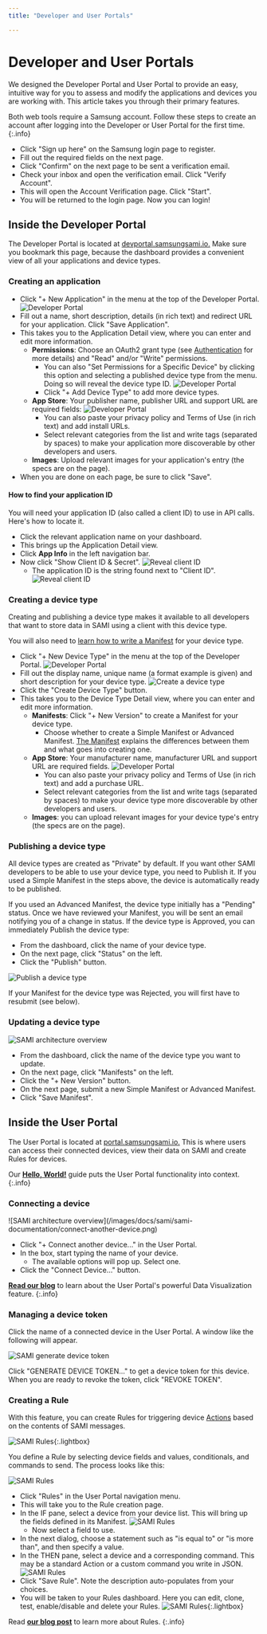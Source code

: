 ```yaml
---
title: "Developer and User Portals"

---
```

# Developer and User Portals

We designed the Developer Portal and User Portal to provide an easy, intuitive way for you to assess and modify the applications and devices you are working with. This article takes you through their primary features.

Both web tools require a Samsung account. Follow these steps to create an account after logging into the Developer or User Portal for the first time.
{:.info}

- Click "Sign up here" on the Samsung login page to register.
- Fill out the required fields on the next page.
- Click "Confirm" on the next page to be sent a verification email.
- Check your inbox and open the verification email. Click "Verify Account".
- This will open the Account Verification page. Click "Start".
- You will be returned to the login page. Now you can login!

## Inside the Developer Portal

The Developer Portal is located at [devportal.samsungsami.io.](http://devportal.samsungsami.io) Make sure you bookmark this page, because the dashboard provides a convenient view of all your applications and device types.

### Creating an application

- Click "+ New Application" in the menu at the top of the Developer Portal.
![Developer Portal](/images/docs/sami/sami-documentation/devportal-dashboard-createnew.png)
- Fill out a name, short description, details (in rich text) and redirect URL for your application. Click "Save Application". 
- This takes you to the Application Detail view, where you can enter and edit more information.
  - **Permissions**: Choose an OAuth2 grant type (see [Authentication](/sami/sami-documentation/authentication.html) for more details) and "Read" and/or "Write" permissions.
    - You can also "Set Permissions for a Specific Device" by clicking this option and selecting a published device type from the menu. Doing so will reveal the device type ID.
    ![Developer Portal](/images/docs/sami/sami-documentation/devportal-application-adddevicetype.png)
    - Click "+ Add Device Type" to add more device types.
  - **App Store**: Your publisher name, publisher URL and support URL are required fields:
    ![Developer Portal](/images/docs/sami/sami-documentation/devportal-application-pubinfo.png)
    - You can also paste your privacy policy and Terms of Use (in rich text) and add install URLs. 
    - Select relevant categories from the list and write tags (separated by spaces) to make your application more discoverable by other developers and users.
  - **Images**: Upload relevant images for your application's entry (the specs are on the page).
- When you are done on each page, be sure to click "Save".

#### How to find your application ID

You will need your application ID (also called a client ID) to use in API calls. Here's how to locate it.

- Click the relevant application name on your dashboard.
- This brings up the Application Detail view.
- Click **App Info** in the left navigation bar.
- Now click "Show Client ID & Secret".
![Reveal client ID](/images/docs/sami/sami-documentation/devportal-application-clientid.png)
  - The application ID is the string found next to "Client ID".
![Reveal client ID](/images/docs/sami/sami-documentation/application-client-id-reveal-3.png)

### Creating a device type

Creating and publishing a device type makes it available to all developers that want to store data in SAMI using a client with this device type.

You will also need to [learn how to write a Manifest](/sami/sami-documentation/the-manifest.html) for your device type. 

- Click "+ New Device Type" in the menu at the top of the Developer Portal.
![Developer Portal](/images/docs/sami/sami-documentation/devportal-dashboard-createnew.png)
- Fill out the display name, unique name (a format example is given) and short description for your device type.
  ![Create a device type](/images/docs/sami/sami-documentation/devportal_newdevicetype.png)
- Click the "Create Device Type" button.
- This takes you to the Device Type Detail view, where you can enter and edit more information.
  - **Manifests**: Click "+ New Version" to create a Manifest for your device type.
    - Choose whether to create a Simple Manifest or Advanced Manifest. [The Manifest](/sami/sami-documentation/the-manifest.html) explains the differences between them and what goes into creating one.
  - **App Store**: Your manufacturer name, manufacturer URL and support URL are required fields.
    ![Developer Portal](/images/docs/sami/sami-documentation/devportal-application-manuinfo.png)
    - You can also paste your privacy policy and Terms of Use (in rich text) and add a purchase URL. 
    - Select relevant categories from the list and write tags (separated by spaces) to make your device type more discoverable by other developers and users.
  - **Images**: you can upload relevant images for your device type's entry (the specs are on the page).

### Publishing a device type

All device types are created as "Private" by default. If you want other SAMI developers to be able to use your device type, you need to Publish it. If you used a Simple Manifest in the steps above, the device is automatically ready to be published. 

If you used an Advanced Manifest, the device type initially has a "Pending" status. Once we have reviewed your Manifest, you will be sent an email notifying you of a change in status. If the device type is Approved, you can immediately Publish the device type:

  - From the dashboard, click the name of your device type.
  - On the next page, click "Status" on the left.
  - Click the "Publish" button.

![Publish a device type](/images/docs/sami/sami-documentation/publish-device-type.png)

If your Manifest for the device type was Rejected, you will first have to resubmit (see below).

### Updating a device type

![SAMI architecture overview](/images/docs/sami/sami-documentation/device-type-update.png)

- From the dashboard, click the name of the device type you want to update.
- On the next page, click "Manifests" on the left.
- Click the "+ New Version" button.
- On the next page, submit a new Simple Manifest or Advanced Manifest.
- Click "Save Manifest".

## Inside the User Portal

The User Portal is located at [portal.samsungsami.io.](http://portal.samsungsami.io) This is where users can access their connected devices, view their data on SAMI and create Rules for devices. 

Our [**Hello, World!**](/sami/sami-documentation/hello-world.html) guide puts the User Portal functionality into context.
{:.info}

### Connecting a device

<div  class="photo-grid" style="max-width: 512px;">
![SAMI architecture overview](/images/docs/sami/sami-documentation/connect-another-device.png)
</div>

- Click "+ Connect another device..." in the User Portal.
- In the box, start typing the name of your device. 
  - The available options will pop up. Select one.
- Click the "Connect Device..." button.

[**Read our blog**](https://blog.samsungsami.io/portals/datavisualization/2015/01/09/opening-the-user-portal.html) to learn about the User Portal's powerful Data Visualization feature.
{:.info}

### Managing a device token

Click the name of a connected device in the User Portal. A window like the following will appear. 

![SAMI generate device token](/images/docs/sami/sami-documentation/generate-device-token.png)

Click "GENERATE DEVICE TOKEN..." to get a device token for this device. When you are ready to revoke the token, click "REVOKE TOKEN".

### Creating a Rule

With this feature, you can create Rules for triggering device [Actions](/sami/sami-documentation/the-manifest.html#manifests-that-support-actions) based on the contents of SAMI messages. 

![SAMI Rules](/images/docs/sami/sami-documentation/SAMI_Rules.png){:.lightbox}

You define a Rule by selecting device fields and values, conditionals, and commands to send. The process looks like this:

![SAMI Rules](/images/docs/sami/sami-documentation/rulesnav.png)

- Click "Rules" in the User Portal navigation menu.
- This will take you to the Rule creation page.
- In the IF pane, select a device from your device list. This will bring up the fields defined in its Manifest.
![SAMI Rules](/images/docs/sami/sami-documentation/ifdevice.png)
  - Now select a field to use.
- In the next dialog, choose a statement such as "is equal to" or "is more than", and then specify a value.
- In the THEN pane, select a device and a corresponding command. This may be a standard Action or a custom command you write in JSON.
![SAMI Rules](/images/docs/sami/sami-documentation/thendevice.png)
- Click "Save Rule". Note the description auto-populates from your choices.
- You will be taken to your Rules dashboard. Here you can edit, clone, test, enable/disable and delete your Rules.
![SAMI Rules](/images/docs/sami/sami-documentation/tworules2.png){:.lightbox}

Read [**our blog post**](https://blog.samsungsami.io/data/rules/iot/2015/09/23/sami-rules-make-your-devices-work-together.html) to learn more about Rules.
{:.info}